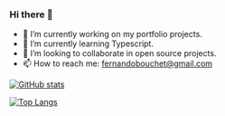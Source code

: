 ### Hi there 👋
- 🔭 I’m currently working on my portfolio projects.
- 🌱 I’m currently learning Typescript.
- 🤔 I’m looking to collaborate in open source projects.
- 📫 How to reach me: fernandobouchet@gmail.com


[![GitHub stats](https://github-readme-stats.vercel.app/api?username=fernandobouchet&show_icons=true&count_private=true&include_all_commits=true&custom_title=My%20GitHub%20Stats:&theme=dark)](https://github.com/fernandobouchet)

[![Top Langs](https://github-readme-stats.vercel.app/api/top-langs/?username=fernandobouchet&layout=compact&theme=dark)](https://github.com/fernandobouchet/github-readme-stats)

<!--
**fernandobouchet/fernandobouchet** is a ✨ _special_ ✨ repository because its `README.md` (this file) appears on your GitHub profile.

Here are some ideas to get you started:

- 🔭 I’m currently working on ...
- 🌱 I’m currently learning ...
- 👯 I’m looking to collaborate on ...
- 🤔 I’m looking for help with ...
- 💬 Ask me about ...
- 📫 How to reach me: ...
- 😄 Pronouns: ...
- ⚡ Fun fact: ...
-->

